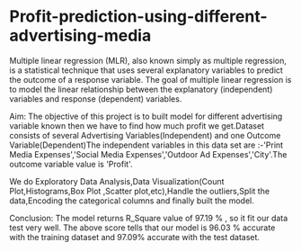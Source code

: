 # Profit-prediction-using-different-advertising-media

Multiple linear regression (MLR), also known simply as multiple regression, is a statistical technique that uses several explanatory variables to predict the outcome of a response variable. The goal of multiple linear regression is to model the linear relationship between the explanatory (independent) variables and response (dependent) variables.

Aim:
The objective of this project is to built model for different advertising variable known then we have to find how much profit we get.Dataset consists of several Advertising Variables(Independent) and one Outcome Variable(Dependent)The independent variables in this data set are :-'Print Media Expenses','Social Media Expenses','Outdoor Ad Expenses','City'.The outcome variable value is 'Profit'.

We do Exploratory Data Analysis,Data Visualization(Count Plot,Histograms,Box Plot ,Scatter plot,etc),Handle the outliers,Split the data,Encoding the categorical columns and finally built the model.

Conclusion:
The model returns R_Square value of 97.19 % , so it fit our data test very well.
The above score tells that our model is 96.03 % accurate with the training dataset and 97.09% accurate with the test dataset.
